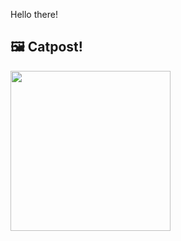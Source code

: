 Hello there!



## 🖼️ Catpost!

<sub>
    <img src="https://cdn2.thecatapi.com/images/e04.jpg" height="256">
</sub>

